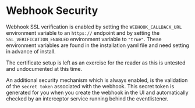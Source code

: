# Webhook Security

Webhook SSL verification is enabled by setting the `WEBHOOK_CALLBACK_URL` environment variable to an `https://` endpoint and by setting the `SSL_VERIFICATION_ENABLED` environment variable to `"true"`.  These environment variables are found in the installation yaml file and need setting in advance of install.

The certificate setup is left as an exercise for the reader as this is untested and undocumented at this time.

An additional security mechanism which is always enabled, is the validation of the `secret token` associated with the webhook.  This secret token is generated for you when you create the webhook in the UI and automatically checked by an interceptor service running behind the eventlistener.